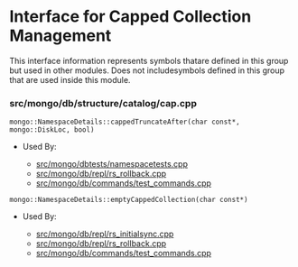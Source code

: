 
# Interface for Capped Collection Management
This interface information represents symbols thatare defined in this group but used in other modules.  Does not includesymbols defined in this group that are used inside this module.

### src/mongo/db/structure/catalog/cap.cpp

<div></div>

    mongo::NamespaceDetails::cappedTruncateAfter(char const*, mongo::DiskLoc, bool)

- Used By:

    - [src/mongo/dbtests/namespacetests.cpp](../../../tests/unit\_tests)
    - [src/mongo/db/repl/rs\_rollback.cpp](../../../replication/replication)
    - [src/mongo/db/commands/test\_commands.cpp](../../../queries/database\_commands)

<div></div>

    mongo::NamespaceDetails::emptyCappedCollection(char const*)

- Used By:

    - [src/mongo/db/repl/rs\_initialsync.cpp](../../../replication/replication)
    - [src/mongo/db/repl/rs\_rollback.cpp](../../../replication/replication)
    - [src/mongo/db/commands/test\_commands.cpp](../../../queries/database\_commands)
